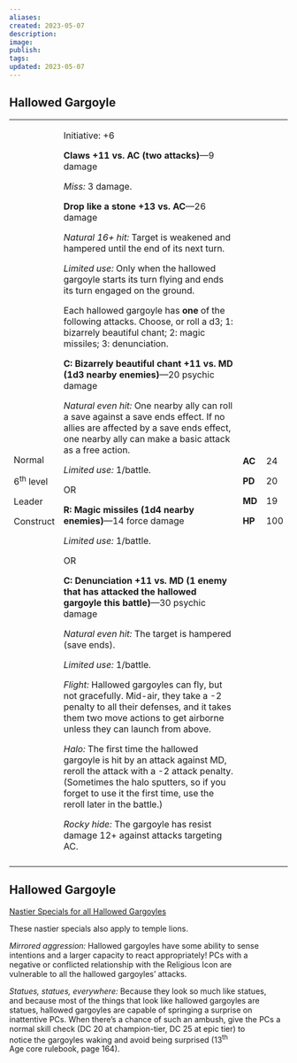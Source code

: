 ```yaml
---
aliases: 
created: 2023-05-07
description: 
image: 
publish: 
tags: 
updated: 2023-05-07
---
```


## Hallowed Gargoyle

<table>
<colgroup>
<col style="width: 16%" />
<col style="width: 71%" />
<col style="width: 5%" />
<col style="width: 6%" />
</colgroup>
<tbody>
<tr class="odd">
<td><p>Normal</p>
<p>6<sup>th</sup> level</p>
<p>Leader</p>
<p>Construct</p></td>
<td><p>Initiative: +6</p>
<p><strong>Claws +11 vs. AC (two attacks)</strong>—9 damage</p>
<p><em>Miss:</em> 3 damage.</p>
<p><strong>Drop like a stone +13 vs. AC</strong>—26 damage</p>
<p><em>Natural 16+ hit:</em> Target is weakened and hampered until the
end of its next turn.</p>
<p><em>Limited use:</em> Only when the hallowed gargoyle starts its turn
flying and ends its turn engaged on the ground.</p>
<p>Each hallowed gargoyle has <strong>one</strong> of the following
attacks. Choose, or roll a d3; 1: bizarrely beautiful chant; 2: magic
missiles; 3: denunciation.</p>
<p><strong>C: Bizarrely beautiful chant +11 vs. MD (1d3 nearby
enemies)</strong>—20 psychic damage</p>
<p><em>Natural even hit:</em> One nearby ally can roll a save against a
save ends effect. If no allies are affected by a save ends effect, one
nearby ally can make a basic attack as a free action.</p>
<p><em>Limited use:</em> 1/battle.</p>
<p>OR</p>
<p><strong>R: Magic missiles (1d4 nearby enemies)</strong>—14 force
damage</p>
<p><em>Limited use:</em> 1/battle.</p>
<p>OR</p>
<p><strong>C: Denunciation +11 vs. MD (1 enemy that has attacked the
hallowed gargoyle this battle)</strong>—30 psychic damage</p>
<p><em>Natural even hit:</em> The target is hampered (save ends).</p>
<p><em>Limited use:</em> 1/battle.</p>
<p><em>Flight:</em> Hallowed gargoyles can fly, but not gracefully.
Mid-air, they take a -2 penalty to all their defenses, and it takes them
two move actions to get airborne unless they can launch from above.</p>
<p><em>Halo:</em> The first time the hallowed gargoyle is hit by an
attack against MD, reroll the attack with a -2 attack penalty.
(Sometimes the halo sputters, so if you forget to use it the first time,
use the reroll later in the battle.)</p>
<p><em>Rocky hide:</em> The gargoyle has resist damage 12+ against
attacks targeting AC.</p></td>
<td><p><strong>AC</strong></p>
<p><strong>PD</strong></p>
<p><strong>MD</strong></p>
<p><strong>HP</strong></p></td>
<td><p>24</p>
<p>20</p>
<p>19</p>
<p>100</p></td>
</tr>
<tr class="even">
<td></td>
<td></td>
<td></td>
<td></td>
</tr>
</tbody>
</table>



## Hallowed Gargoyle

<u>Nastier Specials for all Hallowed Gargoyles</u>

These nastier specials also apply to temple lions.

*Mirrored aggression:* Hallowed gargoyles have some ability to sense  
intentions and a larger capacity to react appropriately! PCs with a  
negative or conflicted relationship with the Religious Icon are  
vulnerable to all the hallowed gargoyles’ attacks.

*Statues, statues, everywhere:* Because they look so much like statues,  
and because most of the things that look like hallowed gargoyles are  
statues, hallowed gargoyles are capable of springing a surprise on  
inattentive PCs. When there’s a chance of such an ambush, give the PCs a  
normal skill check (DC 20 at champion-tier, DC 25 at epic tier) to  
notice the gargoyles waking and avoid being surprised (13<sup>th</sup>  
Age core rulebook, page 164).

